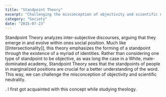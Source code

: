 ```yaml
---
title: "Standpoint Theory" 
excerpt: "Challenging the misconception of objectivity and scientific neutrality."
category: "Society"
date: "2015-07-23"
---
```

Standpoint Theory analyzes inter-subjective discourses, arguing that they emerge in and evolve within ones social position. Much like [[Intersectionality]], this theory emphasizes the forming of a standpoint through the existence of a myriad of identities. Rather than considering one type of standpoint to be objective, as was long the case in a White, male-dominated academy, Standpoint Theory sees that the standpoints of people in marginalized positions are crucial for a better understanding of the word. This way, we can challenge the misconception of objectivity and scientific neutrality. 

. I first got acquainted with this concept while studying theology.